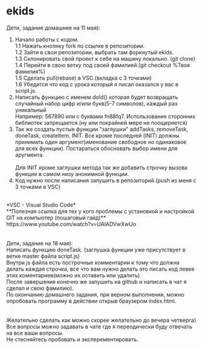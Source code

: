 # ekids
Дети, задание домашнее на 11 мая):<br>
1. Начало работы с кодом. <br>
  1.1 Нажать кнопнку fork по ссылке в репозитории.<br>
  1.2 Зайти в свои репозитории, выбрать там форкнутый ekids. <br>
  1.3 Склонировать свой проект к себе на машину локально. (git clone)<br>
  1.4 Перейти в свою ветку под своей фамилией.(git checkout %Твоя фамилия%)<br>
  1.5 Сделать pull(rebase) в VSC.(вкладка с 3 точками)<br>
  1.6 Убедится что код с урока который я писал оказался у вас в script.js.<br>
2. Написать функцию с именем doId() которая будет возвращать случайный набор цифр и/или букв(5-7 символов), каждый раз уникальный<br>
  Например: 567890 или с буквами fn88fq7. Использование сторонних библиотек запрещается.(ну или покрайней мере не поощеряется)<br>
3. Так же создать пустые функции "заглушки" addTasks, removeTask, doneTask, createItem, INIT. Все кроме последней (INIT) должны<br>
  принимать один аргумент(именование свободное но одинаковое для всех функции). Постараться обосновать выбор имени для аругмента.<br>  
  Для INIT кроме заглушки метода так же добавить строчку вызова функции в самом низу анонимной функции.<br>
4. Код нужно после написания запушить в репозиторий.(push из меня с 3 точками в VSC)<br>
<br>
*VSC - Visual Studio Code*<br>
**Полезная ссылка для тех у кого проблемы с установкой и настройкой GIT на компьютер (пошаговый гайд)**<br>
https://www.youtube.com/watch?v=UAIADVwXwUo<br>
<br>
<br>
Дети, задание на 18 мая):<br>
Написать функцию doneTask. (заглушка функции уже присутствует в ветке master файла script.js)<br>
Внутри js файла есть построчные комментарии к тому что должна делать каждая строчка, все что вам нужно делать это 
писать код левее этих коментариев(можно их оставить или удалить).<br>
После завершения конечно же запушить на github и написать в чат я сделал и свою фамилию).<br>
По окончанию домашнего задания, при верном выполнении, можно опробовать программу в действии открыв браузером index.html.<br>
<br>
<br>
Желательно сделать как можно скорее желательно до вечера четверга)<br>
Все вопросы можно задавать в чате где я переодически буду отвечать на все ваши вопросы. <br>
Не стесняйтесь пробовать и эксперементировать.<br>
